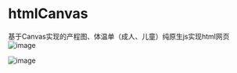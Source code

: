 # htmlCanvas
基于Canvas实现的产程图、体温单（成人、儿童）纯原生js实现html网页
![image](https://github.com/cplmlm/htmlCanvas/assets/25742179/15ff3adf-f5af-43b8-99f1-aa1ae0583129)

![image](https://github.com/cplmlm/htmlCanvas/assets/25742179/8f8e1621-7f3b-44e9-9516-aaca4ddf5e85)
